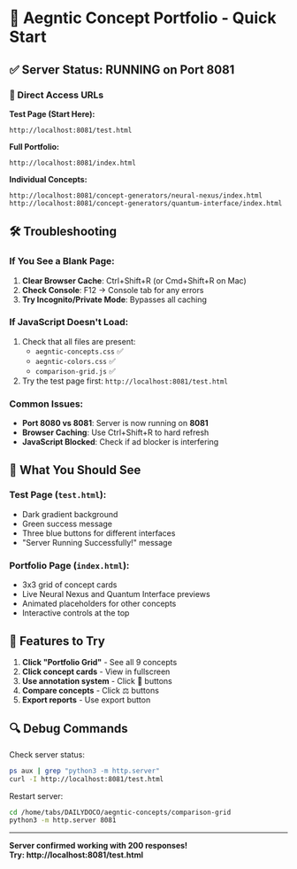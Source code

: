 # 🚀 Aegntic Concept Portfolio - Quick Start

## ✅ Server Status: RUNNING on Port 8081

### 🔗 Direct Access URLs

**Test Page (Start Here):**
```
http://localhost:8081/test.html
```

**Full Portfolio:**
```
http://localhost:8081/index.html
```

**Individual Concepts:**
```
http://localhost:8081/concept-generators/neural-nexus/index.html
http://localhost:8081/concept-generators/quantum-interface/index.html
```

## 🛠️ Troubleshooting

### If You See a Blank Page:
1. **Clear Browser Cache**: Ctrl+Shift+R (or Cmd+Shift+R on Mac)
2. **Check Console**: F12 → Console tab for any errors
3. **Try Incognito/Private Mode**: Bypasses all caching

### If JavaScript Doesn't Load:
1. Check that all files are present:
   - `aegntic-concepts.css` ✅
   - `aegntic-colors.css` ✅
   - `comparison-grid.js` ✅
2. Try the test page first: `http://localhost:8081/test.html`

### Common Issues:
- **Port 8080 vs 8081**: Server is now running on **8081**
- **Browser Caching**: Use Ctrl+Shift+R to hard refresh
- **JavaScript Blocked**: Check if ad blocker is interfering

## 🎯 What You Should See

### Test Page (`test.html`):
- Dark gradient background
- Green success message
- Three blue buttons for different interfaces
- "Server Running Successfully!" message

### Portfolio Page (`index.html`):
- 3x3 grid of concept cards
- Live Neural Nexus and Quantum Interface previews
- Animated placeholders for other concepts
- Interactive controls at the top

## 📱 Features to Try

1. **Click "Portfolio Grid"** - See all 9 concepts
2. **Click concept cards** - View in fullscreen
3. **Use annotation system** - Click 📝 buttons
4. **Compare concepts** - Click ⚖️ buttons
5. **Export reports** - Use export button

## 🔍 Debug Commands

Check server status:
```bash
ps aux | grep "python3 -m http.server"
curl -I http://localhost:8081/test.html
```

Restart server:
```bash
cd /home/tabs/DAILYDOCO/aegntic-concepts/comparison-grid
python3 -m http.server 8081
```

---

**Server confirmed working with 200 responses!**  
**Try: http://localhost:8081/test.html**